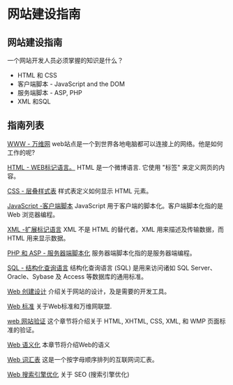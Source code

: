 # 网站建设指南

## 网站建设指南



一个网站开发人员必须掌握的知识是什么？

- HTML 和 CSS
- 客户端脚本 - JavaScript and the DOM
- 服务端脚本 - ASP, PHP
- XML 和SQL

## 指南列表

[WWW - 万维网](https://www.w3cschool.cn/wzjszn/web-www.html)
web站点是一个到世界各地电脑都可以连接上的网络。他是如何工作的呢?

[HTML - WEB标记语言。](https://www.w3cschool.cn/wzjszn/web-html.html)
HTML 是一个微博语言. 它使用 "标签" 来定义网页的内容。

[CSS - 层叠样式表](https://www.w3cschool.cn/wzjszn/web-css.html)
样式表定义如何显示 HTML 元素。

[JavaScript -客户端脚本](https://www.w3cschool.cn/wzjszn/web-javascript.html)
JavaScript 用于客户端的脚本化。客户端脚本化指的是 Web 浏览器编程。

[XML -扩展标记语言](https://www.w3cschool.cn/wzjszn/web-xml.html)
XML 不是 HTML 的替代者。XML 用来描述及传输数据，而 HTML 用来显示数据。

[PHP 和 ASP - 服务器端脚本化](https://www.w3cschool.cn/wzjszn/web-scripting.html)
服务器端脚本化指的是服务器端编程。

[SQL - 结构化查询语言](https://www.w3cschool.cn/wzjszn/web-sql.html)
结构化查询语言 (SQL) 是用来访问诸如 SQL Server、Oracle、Sybase 及 Access 等数据库的通用标准。

[Web 创建设计](https://www.w3cschool.cn/wzjszn/web-design.html)
介绍关于网站的设计，及是需要的开发工具。

[Web 标准](https://www.w3cschool.cn/wzjszn/web-standards.html)
关于Web标准和万维网联盟.

[web 网站验证](https://www.w3cschool.cn/wzjszn/web-validate.html)
这个章节将介绍关于 HTML, XHTML, CSS, XML, 和 WMP 页面标准的验证。

[Web 语义化](https://www.w3cschool.cn/wzjszn/web-semantic.html)
本章节将介绍Web的语义

[Web 词汇表](https://www.w3cschool.cn/wzjszn/web-glossary.html)
这是一个按字母顺序排列的互联网词汇表。

[Web 搜索引擎优化](https://www.w3cschool.cn/wzjszn/web-search.html)
关于 SEO (搜索引擎优化)